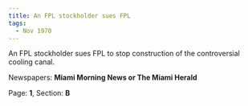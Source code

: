 ```yaml
---  
title: An FPL stockholder sues FPL  
tags:  
  - Nov 1970  
---  
```

  
An FPL stockholder sues FPL to stop construction of the controversial cooling canal.  
  
Newspapers: **Miami Morning News or The Miami Herald**  
  
Page: **1**, Section: **B** 
